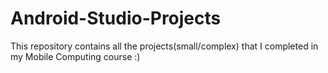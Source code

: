 # Android-Studio-Projects
This repository contains all the projects(small/complex) that I completed in my Mobile Computing course :) 
